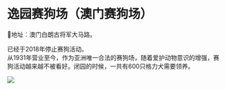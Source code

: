# 逸园赛狗场（澳门赛狗场）  
📍地址︰澳门白朗古将军大马路。  

已经于2018年停止赛狗活动。  
从1931年营业至今，作为亚洲唯一合法的赛狗场，随着爱护动物意识的增强，赛狗活动越来越不被看好。闭园的时候，一共有600只格力犬需要领养。  

![](https://raw.gitmirror.com/szqq0512/Pic/main/img/202201212150391.png)  
<!-- Last processed: 2025-07-22 03:44:27 -->

